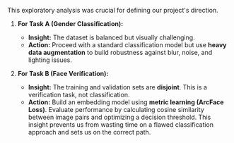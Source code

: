 This exploratory analysis was crucial for defining our project's direction.

1.  **For Task A (Gender Classification):**
    -   **Insight:** The dataset is balanced but visually challenging.
    -   **Action:** Proceed with a standard classification model but use **heavy data augmentation** to build robustness against blur, noise, and lighting issues.

2.  **For Task B (Face Verification):**
    -   **Insight:** The training and validation sets are **disjoint**. This is a verification task, not classification.
    -   **Action:** Build an embedding model using **metric learning (ArcFace Loss)**. Evaluate performance by calculating cosine similarity between image pairs and optimizing a decision threshold. This insight prevents us from wasting time on a flawed classification approach and sets us on the correct path.
